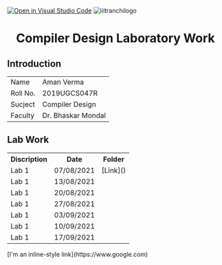 [![Open in Visual Studio Code](https://classroom.github.com/assets/open-in-vscode-f059dc9a6f8d3a56e377f745f24479a46679e63a5d9fe6f495e02850cd0d8118.svg)](https://classroom.github.com/online_ide?assignment_repo_id=6093159&assignment_repo_type=AssignmentRepo)
![iiitranchilogo](https://user-images.githubusercontent.com/72234984/139264380-c6752f2e-6c7c-4c35-a10e-5f05d3021e0d.png)

 <CENTER>  <H1>Compiler Design Laboratory Work</H1>  </CENTER>

<h2>Introduction</h2>
<table style="width:100%">

  <tr>
    <td>Name</td>
    <td>Aman Verma</td>
    
  </tr>
  <tr>
    <td>Roll No.</td>
    <td>2019UGCS047R</td>
  
  </tr> 
  <tr>
    <td>Sucject</td>
    <td>Compiler Design</td>
  
  </tr>
  <tr>
    <td>Faculty</td>
    <td>	Dr. Bhaskar Mondal</td>
  
  </tr>
  
</table>
<h2>Lab Work</h2>
<table>
  <tr>
    <th>Discription</th>
    <th>Date</th>
    <th>Folder</th>
  </tr>
  
  
  <tr>
    <td>Lab 1</td>
    <td>07/08/2021</td>
    <td>[Link]()</td>
  </tr>
  
  <tr>
    <td>Lab 1</td>
    <td>13/08/2021</td>
    <td></td>
  </tr>
  
  <tr>
    <td>Lab 1</td>
    <td>20/08/2021</td>
    <td></td>
  </tr>
  
  <tr>
    <td>Lab 1</td>
    <td>27/08/2021</td>
    <td></td>
  </tr>
  
  <tr>
    <td>Lab 1</td>
    <td>03/09/2021</td>
    <td></td>
  </tr>
  <tr>
    <td>Lab 1</td>
    <td>10/09/2021	</td>
    <td></td>
  </tr>
  <tr>
    <td>Lab 1</td>
    <td>17/09/2021</td>
    <td></td>
  </tr>
 
</table>
[I'm an inline-style link](https://www.google.com)
